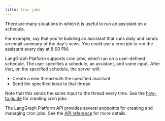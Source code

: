 ```yaml
---
title: Cron jobs
---
```

There are many situations in which it is useful to run an assistant on a schedule.

For example, say that you're building an assistant that runs daily and sends an email summary
of the day's news. You could use a cron job to run the assistant every day at 8:00 PM.

LangGraph Platform supports cron jobs, which run on a user-defined schedule. The user specifies a schedule, an assistant, and some input. After that, on the specified schedule, the server will:

* Create a new thread with the specified assistant
* Send the specified input to that thread

Note that this sends the same input to the thread every time. See the [how-to guide](../../cloud/how-tos/cron_jobs) for creating cron jobs.

The LangGraph Platform API provides several endpoints for creating and managing cron jobs. See the [API reference](../../cloud/reference/api/api_ref.html#tag/runscreate/POST/threads/{thread_id}/runs/crons) for more details.
